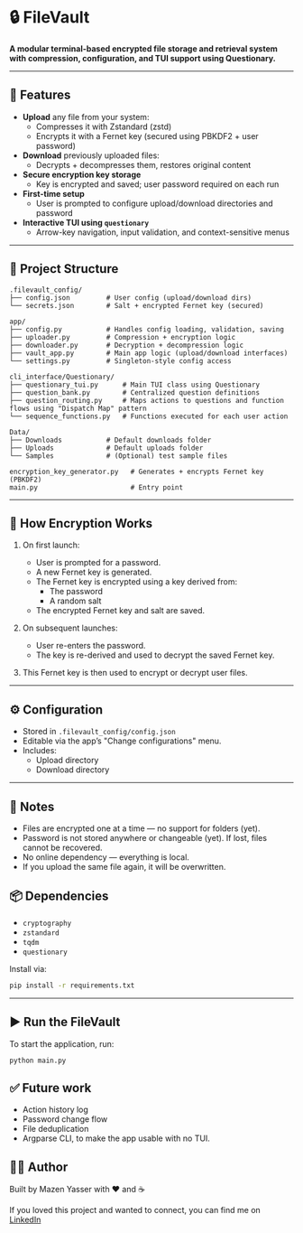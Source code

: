 # 🔒 FileVault

**A modular terminal-based encrypted file storage and retrieval system with compression, configuration, and TUI support using Questionary.**

---

## 🚀 Features

- **Upload** any file from your system:
  - Compresses it with Zstandard (zstd)
  - Encrypts it with a Fernet key (secured using PBKDF2 + user password)
- **Download** previously uploaded files:
  - Decrypts + decompresses them, restores original content
- **Secure encryption key storage**
  - Key is encrypted and saved; user password required on each run
- **First-time setup**
  - User is prompted to configure upload/download directories and password
- **Interactive TUI using `questionary`**
  - Arrow-key navigation, input validation, and context-sensitive menus

---

## 📂 Project Structure

```plaintext
.filevault_config/
├── config.json         # User config (upload/download dirs)
└── secrets.json        # Salt + encrypted Fernet key (secured)

app/
├── config.py           # Handles config loading, validation, saving
├── uploader.py         # Compression + encryption logic
├── downloader.py       # Decryption + decompression logic
├── vault_app.py        # Main app logic (upload/download interfaces)
└── settings.py         # Singleton-style config access

cli_interface/Questionary/
├── questionary_tui.py      # Main TUI class using Questionary
├── question_bank.py        # Centralized question definitions
├── question_routing.py     # Maps actions to questions and function flows using "Dispatch Map" pattern
└── sequence_functions.py   # Functions executed for each user action

Data/
├── Downloads           # Default downloads folder
├── Uploads             # Default uploads folder
└── Samples             # (Optional) test sample files

encryption_key_generator.py   # Generates + encrypts Fernet key (PBKDF2)
main.py                       # Entry point
```
---

## 🔐 How Encryption Works

1. On first launch:
   - User is prompted for a password.
   - A new Fernet key is generated.
   - The Fernet key is encrypted using a key derived from:
     - The password
     - A random salt
   - The encrypted Fernet key and salt are saved.

2. On subsequent launches:
   - User re-enters the password.
   - The key is re-derived and used to decrypt the saved Fernet key.

3. This Fernet key is then used to encrypt or decrypt user files.

---

## ⚙️ Configuration

- Stored in `.filevault_config/config.json`
- Editable via the app’s "Change configurations" menu.
- Includes:
  - Upload directory
  - Download directory

---

## 📌 Notes
-	Files are encrypted one at a time — no support for folders (yet).
-	Password is not stored anywhere or changeable (yet). If lost, files cannot be recovered.
-	No online dependency — everything is local.
-   If you upload the same file again, it will be overwritten.


## 📦 Dependencies

- `cryptography`
- `zstandard`
- `tqdm`
- `questionary`

Install via:
```bash
pip install -r requirements.txt
```
---

## ▶️ Run the FileVault

To start the application, run:

```
python main.py
```

## ✅ Future work
- Action history log
- Password change flow
- File deduplication
- Argparse CLI, to make the app usable with no TUI.

## 👨‍💻 Author

Built by Mazen Yasser with ❤️ and ☕


If you loved this project and wanted to connect, you can find me on [LinkedIn](https://www.linkedin.com/in/mazen-yasser225/)


